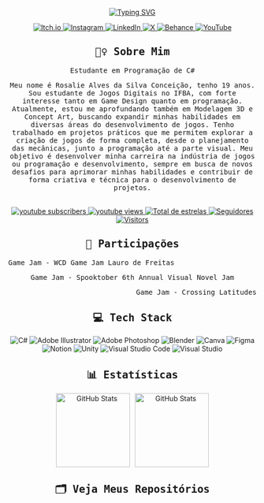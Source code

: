 <p align="center"> <a href="https://git.io/typing-svg"><img src="https://readme-typing-svg.demolab.com?font=Fira+Code&duration=4000&pause=1000&color=7346C8&width=435&lines=Ol%C3%A1!+Eu+sou+Rosalie+Alves+" alt="Typing SVG"/> </a>

<p align="center">
 <!-- itch.io -->
            <a href="https://rosalierar.itch.io">
        <img src="https://img.shields.io/badge/Itch.io-FA5C5C?style=for-the-badge&logo=itchdotio&logoColor=white" alt="Itch.io">
            </a>
 <!-- Instagram -->
      <a href="https://www.instagram.com/rosalierar">
        <img src="https://img.shields.io/badge/-Instagram-%23E4405F?style=for-the-badge&logo=instagram&logoColor=white)](https://www.instagram.com/rosalierar/" alt="Instagram"> </a>
   <!--linkedin --> 
      <a href="https://www.linkedin.com/in/rosalierar/">
        <img src="https://img.shields.io/badge/LinkedIn-0077B5?style=for-the-badge&logo=linkedin&logoColor=white)](https://www.linkedin.com/in/rosalierarr/" alt="LinkedIn"> </a>
    </a>
                 <!-- x --> 
 <a href="https://x.com/rosalierarr">
        <img src="https://img.shields.io/badge/X-000?style=for-the-badge&logo=x)](https://x.com/rosalierarr" alt="X"> </a>
<!-- behance -->
        <a href="https://www.behance.net/rosalierar">
        <img src="https://img.shields.io/badge/-Behance-blue?style=for-the-badge&logo=behance&logoColor=white" alt="Behance"> </a>
            <!-- youtube -->
    <a href="https://www.youtube.com/channel/UChJJAzAIiXRoGriK6DCIUWA">
        <img src="https://img.shields.io/badge/YouTube-%23FF0000.svg?style=for-the-badge&logo=YouTube&logoColor=white" alt="YouTube"> </a>
</p>
<!-- sobre mim -->

<h2 align="center"> <samp> 🙋‍♀️ Sobre Mim </samp> </h2>
 <p align="center">  
  <samp> Estudante em Programação de C# </samp> </p>
 <p align="center">   <samp> Meu nome é Rosalie Alves da Silva Conceição, tenho 19 anos. Sou estudante de Jogos Digitais no IFBA, com forte interesse tanto em Game Design quanto em programação. Atualmente, estou me aprofundando também em Modelagem 3D e Concept Art, buscando expandir minhas habilidades em diversas áreas do desenvolvimento de jogos. Tenho trabalhado em projetos práticos que me permitem explorar a criação de jogos de forma completa, desde o planejamento das mecânicas, junto a programação até a parte visual. Meu objetivo é desenvolver minha carreira na indústria de jogos ou programação e desenvolvimento, sempre em busca de novos desafios para aprimorar minhas habilidades e contribuir de forma criativa e técnica para o desenvolvimento de projetos. 
 </samp>
     <br> <br>
<p align="center">
   <a href="https://www.youtube.com/@rosalierar?sub_confirmation=1">
        <img 
            alt="youtube subscribers" 
            title="Inscreva-se no meu canal" 
            src="https://custom-icon-badges.demolab.com/youtube/channel/subscribers/UChJJAzAIiXRoGriK6DCIUWA?color=%23E05D44&label=Inscreva-se&logo=video&logoColor=white&style=for-the-badge&labelColor=CE4630"
        />
    </a>
    <a href="https://www.youtube.com/@rosalierar">
        <img 
            alt="youtube views" 
            title="Vizualizações no YouTube" 
            src="https://custom-icon-badges.demolab.com/youtube/channel/views/UChJJAzAIiXRoGriK6DCIUWA?color=%23E1AD0E&logo=eye&logoColor=white&style=for-the-badge&labelColor=C79600"
        />
    </a> 
    <a href="https://github.com/rosalierar?tab=repositories&sort=stargazers">
        <img 
            alt="Total de estrelas" 
            title="Total de estrelas GitHub" 
            src="https://custom-icon-badges.demolab.com/github/stars/rosalierar?color=55960c&style=for-the-badge&labelColor=488207&logo=star&label=estrelas"
        />
    </a>
   <a href="https://github.com/Rosalierar?tab=followers">
        <img 
            alt="Seguidores" 
            title="Me siga no GitHub" 
            src="https://custom-icon-badges.demolab.com/github/followers/rosalierar?color=236ad3&labelColor=1155ba&style=for-the-badge&logo=github&label=Seguidores&logoColor=white"
        />
    </a>
    <a href="https://github.com/Rosalierar">
        <img 
            alt="Visitors" 
            title="Visitors no GitHub" 
            src="https://komarev.com/ghpvc/?username=rosalierar&label=⚆_Visitors&color=666666&labelColor=00BFFF&style=for-the-badge&logo=github&logoColor=white" alt="Visualizações" alt="Visualizações"
        />
    </a>
</p>
</h1>

<h2 align="center"> <samp> 📝 Participações </samp> </h2>

<p align="Left">
  <samp> 
  Game Jam - WCD Game Jam Lauro de Freitas
<p align="center">
 <samp> 
  Game Jam - Spooktober 6th Annual Visual Novel Jam
<p align="right">
 <samp> 
  Game Jam - Crossing Latitudes
  </samp> </p>

<h2 align="center"> <samp> 💻 Tech Stack </samp> </h2>

<!-- Badges from https://github.com/Ileriayo/markdown-badges -->
<p align="center">
    <a>
        <img src="https://img.shields.io/badge/c%23-%23239120.svg?style=for-the-badge&logo=csharp&logoColor=white" alt="C#"> 
        <img src="https://img.shields.io/badge/adobe%20illustrator-%23FF9A00.svg?style=for-the-badge&logo=adobe%20illustrator&logoColor=white" alt="Adobe Illustrator">
        <img src="https://img.shields.io/badge/adobe%20photoshop-%2331A8FF.svg?style=for-the-badge&logo=adobe%20photoshop&logoColor=white" alt="Adobe Photoshop"> 
        <img src="https://img.shields.io/badge/blender-%23F5792A.svg?style=for-the-badge&logo=blender&logoColor=white" alt="Blender"> 
        <img src="https://img.shields.io/badge/Canva-%2300C4CC.svg?style=for-the-badge&logo=Canva&logoColor=white" alt="Canva"> 
        <img src="https://img.shields.io/badge/figma-%23F24E1E.svg?style=for-the-badge&logo=figma&logoColor=white" alt="Figma"> 
        <img src="https://img.shields.io/badge/Notion-%23000000.svg?style=for-the-badge&logo=notion&logoColor=white" alt="Notion"> 
        <img src="https://img.shields.io/badge/unity-%23000000.svg?style=for-the-badge&logo=unity&logoColor=white" alt="Unity"> 
        <img src="https://img.shields.io/badge/Visual%20Studio%20Code-0078d7.svg?style=for-the-badge&logo=visual-studio-code&logoColor=white" alt="Visual Studio Code"> 
        <img src="https://img.shields.io/badge/Visual%20Studio-5C2D91.svg?style=for-the-badge&logo=visual-studio&logoColor=white" alt="Visual Studio"> 
</p>

<h2 align="center"> <samp> 📊 Estatísticas </samp> </h2>

 <p align="center">
  <img 
    align="center" 
    alt="GitHub Stats" 
    height=150" 
    style="padding-right: 10px;" 
    src="https://github-readme-stats.vercel.app/api?username=rosalierar&show_icons=true&theme=tokyonight&include_all_commits=true&locale=pt-br" 
 
  <img 
      align="center" 
      alt="GitHub Stats" 
      height="150" 
      src="https://github-readme-stats.vercel.app/api/top-langs/?username=rosalierar&theme=tokyonight&layout=compact&custom_title=Tecnologias&langs_count=9" 
  />
</p>

<h2 align="center"> <samp> 🗂️ Veja Meus Repositórios </samp> </h2>
